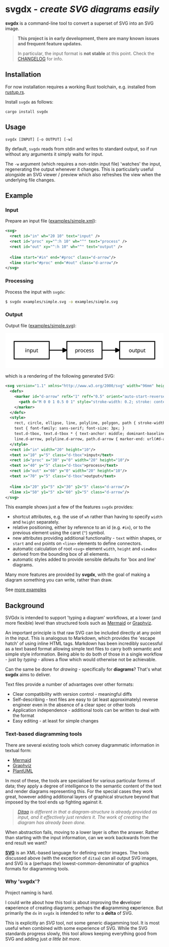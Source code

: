 # **svgdx** - _create SVG diagrams easily_

**svgdx** is a command-line tool to convert a superset of SVG into an SVG image.

> **This project is in early development, there are many known issues and frequent feature updates.**
>
> In particular, the input format is **not stable** at this point. Check the [CHANGELOG](CHANGELOG.md) for info.

## Installation

For now installation requires a working Rust toolchain, e.g. installed from [rustup.rs](https://rustup.rs).

Install `svgdx` as follows:

    cargo install svgdx

## Usage

    svgdx [INPUT] [-o OUTPUT] [-w]

By default, `svgdx` reads from stdin and writes to standard output, so if run without any
arguments it simply waits for input.

The `-w` argument (which requires a non-stdin input file) 'watches' the input,
regenerating the output whenever it changes. This is particularly useful alongside
an SVG viewer / preview which also refreshes the view when the underlying file changes.

## Example

### Input

Prepare an input file ([examples/simple.xml](examples/simple.xml)):

```xml
<svg>
  <rect id="in" wh="20 10" text="input" />
  <rect id="proc" xy="^:h 10" wh="^" text="process" />
  <rect id="out" xy="^:h 10" wh="^" text="output" />

  <line start="#in" end="#proc" class="d-arrow"/>
  <line start="#proc" end="#out" class="d-arrow"/>
</svg>
```

### Processing

Process the input with `svgdx`:

```bash
$ svgdx examples/simple.svg -o examples/simple.svg
```

### Output
Output file ([examples/simple.svg](examples/simple.svg)):

![](examples/simple.svg)

which is a rendering of the following generated SVG:

```xml
<svg version="1.1" xmlns="http://www.w3.org/2000/svg" width="96mm" height="22mm" viewBox="-8 -6 96 22">
  <defs>
    <marker id="d-arrow" refX="1" refY="0.5" orient="auto-start-reverse" markerWidth="5" markerHeight="5" viewBox="0 0 1 1">
      <path d="M 0 0 1 0.5 0 1" style="stroke-width: 0.2; stroke: context-stroke; fill: context-fill; stroke-dasharray: none;"/>
    </marker>
  </defs>
  <style>
    rect, circle, ellipse, line, polyline, polygon, path { stroke-width: 0.5; stroke: black; fill: none; }
    text { font-family: sans-serif; font-size: 3px; }
    text.d-tbox, text.d-tbox * { text-anchor: middle; dominant-baseline: central; }
    line.d-arrow, polyline.d-arrow, path.d-arrow { marker-end: url(#d-arrow); }
  </style>
  <rect id="in" width="20" height="10"/>
  <text x="10" y="5" class="d-tbox">input</text>
  <rect id="proc" x="30" y="0" width="20" height="10"/>
  <text x="40" y="5" class="d-tbox">process</text>
  <rect id="out" x="60" y="0" width="20" height="10"/>
  <text x="70" y="5" class="d-tbox">output</text>

  <line x1="20" y1="5" x2="30" y2="5" class="d-arrow"/>
  <line x1="50" y1="5" x2="60" y2="5" class="d-arrow"/>
</svg>
```

This example shows just a few of the features `svgdx` provides:

* shortcut attributes, e.g. the use of `wh` rather than having to specify `width` and `height` separately.
* relative positioning, either by reference to an id (e.g. `#in`), or to the previous element using the caret (`^`) symbol.
* new attributes providing additional functionality - `text` within shapes, or `start` and `end` points on `<line>` elements to define connectors.
* automatic calculation of root `<svg>` element `width`, `height` and `viewBox` derived from the bounding box of all elements.
* automatic styles added to provide sensible defaults for 'box and line' diagrams.

Many more features are provided by **svgdx**, with the goal of making a diagram something you can write, rather than draw.

See [more examples](examples/README.md)

## Background

SVGdx is intended to support 'typing a diagram' workflows, at a lower (and more flexible) level than structured tools such as [Mermaid](https://mermaid.js.org) or [Graphviz](https://graphviz.org).

An important principle is that raw SVG can be included directly at any point in the input. This is analogous to Markdown, which provides the 'escape hatch' of using inline HTML tags. Markdown has been incredibly successful as a text based format allowing simple text files to carry both semantic and simple style information. Being able to do both of those in a single workflow - just by _typing_ - allows a flow which would otherwise not be achievable.

Can the same be done for _drawing_ - specifically for **diagrams**? That's what **svgdx** aims to deliver.

Text files provide a number of advantages over other formats:
* Clear compatibility with version control - meaningful diffs
* Self-describing - text files are easy to (at least approximately) reverse engineer even in the absence of a clear spec or other tools
* Application independence - additional tools can be written to deal with the format
* Easy editing - at least for simple changes

### Text-based diagramming tools

There are several existing tools which convey diagrammatic information in textual form:

* [Mermaid](https://mermaid.js.org)
* [Graphviz](https://graphviz.org)
* [PlantUML](https://plantuml.com)

In most of these, the tools are specialised for various particular forms of data; they apply a degree of intelligence to the semantic content of the text and render diagrams representing this. For the special cases they work great, however adding additional layers of graphical structure beyond that imposed by the tool ends up fighting against it.

> _[Ditaa](https://ditaa.sourceforge.net) is different in that a diagram-structure is already provided as input, and it effectively just renders it. The work of creating the diagram has already been done._

When abstraction fails, moving to a lower layer is often the answer. Rather than starting with the input information, can we work backwards from the end result we want?

**[SVG](https://en.wikipedia.org/wiki/SVG)** is an XML-based language for defining vector images. The tools discussed above (with the exception of `ditaa`) can all output SVG images, and SVG is a (perhaps _the_)  lowest-common-denominator of graphics formats for diagramming tools.


### Why 'svgdx'?

Project naming is hard.

I could write about how this tool is about improving the **d**eveloper e**x**perience of creating diagrams; perhaps the **d**iagramming e**x**perience. But primarily the `dx` in `svgdx` is intended to refer to a __delta__ of SVG.

This is explicitly an _SVG_ tool, not some generic diagamming tool. It is most useful when combined with some experience of SVG.
While the SVG standards progress slowly, this tool allows keeping everything good from SVG and adding just _a little bit more_.
